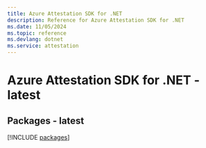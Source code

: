 ```yaml
---
title: Azure Attestation SDK for .NET
description: Reference for Azure Attestation SDK for .NET
ms.date: 11/05/2024
ms.topic: reference
ms.devlang: dotnet
ms.service: attestation
---
```

# Azure Attestation SDK for .NET - latest
## Packages - latest
[!INCLUDE [packages](attestation-index.md)]
